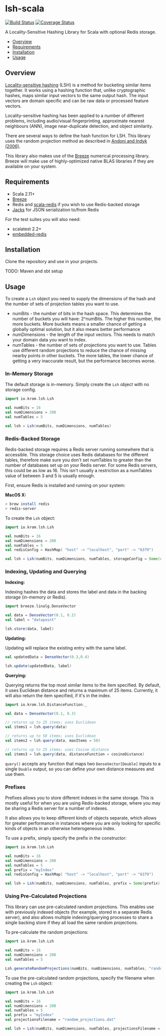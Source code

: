 # lsh-scala
[![Build Status](https://api.travis-ci.org/barneygovan/lsh-scala.png?branch=master)](https://travis-ci.org/barneygovan/lsh-scala)
[![Coverage Status](https://coveralls.io/repos/barneygovan/lsh-scala/badge.svg?branch=master&service=github)](https://coveralls.io/github/barneygovan/lsh-scala?branch=master)

A Locality-Sensitive Hashing Library for Scala with optional Redis storage.

* [Overview](#overview)
* [Requirements](#requirements)
* [Installation](#installation)
* [Usage](#usage)

## Overview

[Locality-sensitive hashing](https://en.wikipedia.org/wiki/Locality-sensitive_hashing) (LSH) is a method for bucketing similar items together.  It works using a hashing function 
that, unlike cryptographic hashes, maps similar input vectors to the same output hash.  The input vectors are domain
specific and can be raw data or processed feature vectors.

Locality-sensitive hashing has been applied to a number of different problems, including audio/visual fingerprinting, 
approximate nearest neighbours (ANN), image near-duplicate detection, and object similarity.

There are several ways to define the hash function for LSH.  This library uses the random projection method as described
in [Andoni and Indyk (2006)](http://web.mit.edu/andoni/www/papers/cSquared.pdf).

This library also makes use of the [Breeze](https://github.com/scalanlp/breeze) numerical processing library.  Breeze
will make use of highly-optimized native BLAS libraries if they are available on your system.

## Requirements

* Scala 2.11+
* [Breeze](https://github.com/scalanlp/breeze)
* Redis and [scala-redis](https://github.com/debasishg/scala-redis) if you wish to use Redis-backed storage
* [Jacks](https://github.com/wg/jacks) for JSON serialization to/from Redis

For the test suites you will also need:

* scalatest 2.2+
* [embedded-redis](https://github.com/kstyrc/embedded-redis)

## Installation

Clone the repository and use in your projects.

TODO: Maven and sbt setup

## Usage

To create a `Lsh` object you need to supply the dimensions of the hash and the number of sets of projection tables you
want to use.

* numBits - the number of bits in the hash space.  This determines the number of buckets you will have: 2^numBits.  The
higher this number, the more buckets.  More buckets means a smaller chance of getting a globally optimal solution, but
it also means better performance
* numDimensions - the length of the input vectors.  This needs to match your domain data you want to index.
* numTables - the number of sets of projections you want to use.  Tables use different random projections to reduce the
chance of missing nearby points in other buckets.  The more tables, the lower chance of getting a very inaccurate result, 
but the performance becomes worse.

### In-Memory Storage

The default storage is in-memory.  Simply create the `Lsh` object with no storage config.

```scala
import io.krom.lsh.Lsh

val numBits = 16
val numDimensions = 200
val numTables = 5

val lsh = Lsh(numBits, numDimensions, numTables)
```

### Redis-Backed Storage

Redis-backed storage requires a Redis server running somewhere that is accessible.  This storage choice uses Redis 
databases for the different tables, therefore make sure you don't set numTables to greater than the number of databases
set up on your Redis server.  For some Redis servers, this could be as low as 16.  This isn't usually a restriction as
a numTables value of between 3 and 5 is usually enough.

First, ensure Redis is installed and running on your system:

**MacOS X:**

```bash
> brew install redis
> redis-server
```

To create the `Lsh` object:

```scala
import io.krom.lsh.Lsh

val numBits = 16
val numDimensions = 200
val numTables = 5
val redisConfig = HashMap( "host" -> "localhost", "port" -> "6379")

val lsh = Lsh(numBits, numDimensions, numTables, storageConfig = Some(redisConfig))
```

### Indexing, Updating and Querying

**Indexing:**

Indexing hashes the data and stores the label and data in the backing storage (in-memory or Redis).

```scala
import breeze.linalg.DenseVector

val data = DenseVector(0.1, 0.2)
val label = "datapoint"

lsh.store(data, label)
```

**Updating:**

Updating will replace the existing entry with the same label.

```scala
val updatedData = DenseVector(0.3,0.4)

lsh.update(updatedData, label)
```

**Querying:**

Querying returns the top most similar items to the item specified. By default, it uses Euclidean distance and returns a 
maximum of 25 items.  Currently, it will also return the item specified, if it's in the index.

```scala
import io.krom.lsh.DistanceFunction._

val data = DenseVector(0.1, 0.3)

// returns up to 25 items; uses Euclidean
val items1 = lsh.query(data)

// returns up to 50 items; uses Euclidean
val items2 = lsh.query(data, maxItems = 50)

// returns up to 25 items; uses Cosine distance
val items3 = lsh.query(data, distanceFunction = cosineDistance)
```

`query()` accepts any function that maps two `DenseVector[Double]` inputs to a single `Double` output, so you can define
your own distance measures and use them.

### Prefixes

Prefixes allows you to store different indexes in the same storage.  This is mostly useful for when you are using Redis-backed
storage, where you may be sharing a Redis server for a number of indexes.

It also allows you to keep different kinds of objects separate, which allows for greater performance in instances where
you are only looking for specific kinds of objects in an otherwise heterogeneous index.

To use a prefix, simply specify the prefix in the constructor:

```scala
import io.krom.lsh.Lsh

val numBits = 16
val numDimensions = 200
val numTables = 5
val prefix = "myIndex"
val redisConfig = HashMap( "host" -> "localhost", "port" -> "6379")

val lsh = Lsh(numBits, numDimensions, numTables, prefix = Some(prefix), storageConfig = Some(redisConfig))
```


### Using Pre-Calculated Projections

This library can use pre-calculated random projections.  This enables use with previously indexed objects (for example, 
stored in a separate Redis server), and also allows multiple indexing/querying processes to share a single backing store
if they all load the same random projections.

To pre-calculate the random projections:


```scala
import io.krom.lsh.Lsh

val numBits = 16
val numDimensions = 200
val numTables = 5

Lsh.generateRandomProjections(numBits, numDimensions, numTables, "random_projections.dat")
```

To use the pre-calculated random projections, specify the filename when creating the `Lsh` object:

```scala
import io.krom.lsh.Lsh

val numBits = 16
val numDimensions = 200
val numTables = 5
val prefix = "myIndex"
val projectionsFilename = "random_projections.dat"

val lsh = Lsh(numBits, numDimensions, numTables, projectionsFilename = Some(projectionsFilename))
```